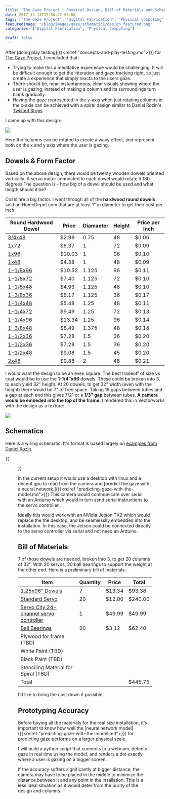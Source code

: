 ```yaml
---
title: 'The Gaze Project - Physical Design, Bill of Materials and Schematics'
date: 2017-11-14T15:38:22-05:00
tags: ["The Gaze Project", "Digital Fabrication", "Physical Computing", "Design"]
featuredImage: "/blog/images/gaze/schematics/design_featured.png"
categories: ["Digital Fabrication", "Physical Computing"]

draft: false 
---
```


After [doing play testing]({{<relref "concepts-and-play-testing.md">}}) for [The Gaze Project](/blog/tags/the-gaze-project), I concluded that:

* Trying to make this a meditative experience would be challenging.  It will be difficult enough to get the interation and gaze tracking right, so just create a experience that simply reacts to the users gaze.
* There should be, near-instantaneous, clear visuals showing where the user is gazing, instead of making a column and its surroundings turn blank gradually.
* Having the gaze represented in the y-axis when just rotating columns in the x-axis can be achieved with a spiral design similar to Daniel Rozin's [Twisted Strips](https://vimeo.com/61924239)

I came up with this design:

<img src="/blog/images/gaze/schematics/x_y_column.gif" />

Here the columns can be rotated to create a wavy effect, and represent both on the x and y axis where the user is gazing.

## Dowels & Form Factor 

Based on the above design, there would be twenty wooden dowels oriented vertically.  A servo motor connected 
to each dowel would rotate it 180 degrees.The question is - how big of a dowel should be used and what length should it be?  

Costs are a big factor.  I went through all of the **hardwood round dowels** sold on HomeDepot.com that are at least 1" in diameter to get their cost per inch:

| Round Hardwood Dowel                                                                                                             | Price  | Diamaeter | Height    | Price per Inch |
| -----------------------                                                                                           | ------ | -----     | --------- | ------         |
| [3/4x48](https://www.homedepot.com/p/6412U-3-4-in-x-3-4-in-x-48-in-Hardwood-Round-Dowel-10001806/203334066)       | $2.98  | 0.75      | 48        | $0.06          |
| [1x72](https://www.homedepot.com/p/Waddell-1-in-x-72-in-Hardwood-Round-Dowel-6422U/204397043)                     | $6.37  | 1         | 72        | $0.09          |
| [1x96](https://www.homedepot.com/p/Waddell-1-in-x-96-in-Hardwood-Round-Dowel-6426U/204397057)                     | $10.03 | 1         | 96        | $0.10          |
| [1x48](https://www.homedepot.com/p/6416U-1-in-x-1-in-x-48-in-Hardwood-Round-Dowel-10001808/203334068)             | $4.38  | 1         | 48        | $0.09          |
| [1-1/8x96](https://www.homedepot.com/p/Waddell-1-1-8-in-x-96-in-Hardwood-Round-Dowel-6428U/204397058)             | $10.52 | 1.125     | 96        | $0.11          |
| [1-1/8x72](https://www.homedepot.com/p/Waddell-1-1-8-in-x-72-in-Round-Hardwood-Dowel-6423U/204397054)             | $7.40  | 1.125     | 72        | $0.10          |
| [1-1/8x48](https://www.homedepot.com/p/6418U-1-1-8-in-x-1-1-8-in-x-48-in-Hardwood-Round-Dowel-10001810/203334070) | $4.93  | 1.125     | 48        | $0.10          |
| [1-3/8x36](https://www.homedepot.com/p/Waddell-1-3-8-in-x-36-in-Round-Hardwood-Dowel-6350U/203706845)             | $6.17  | 1.125     | 36        | $0.17          |
| [1-1/4x48](https://www.homedepot.com/p/6420U-1-1-4-in-x-1-1-4-in-x-48-in-Hardwood-Round-Dowel-10001811/203334072) | $5.48  | 1.25      | 48        | $0.11          |
| [1-1/4x72](https://www.homedepot.com/p/Waddell-1-1-4-in-x-72-in-Hardwood-Round-Dowel-6424U/204397055)             | $9.49  | 1.25      | 72        | $0.13          |
| [1-1/4x96](https://www.homedepot.com/p/Waddell-1-1-4-in-x-96-in-Hardwood-Round-Dowel-6430U/204397059)             | $13.34 | 1.25      | 96        | $0.14          |
| [1-3/8x48](https://www.homedepot.com/p/Waddell-1-3-8-in-x-48-in-Round-Hardwood-Dowel-6450U/203706859)             | $8.49  | 1.375     | 48        | $0.18          |
| [1-1/2x36](https://www.homedepot.com/p/Waddell-1-1-2-in-x-36-in-Round-Hardwood-Dowel-6352U/203706846)             | $7.28  | 1.5       | 36        | $0.20          |
| [1-1/2x36](https://www.homedepot.com/p/Waddell-1-1-2-in-x-36-in-Round-Hardwood-Dowel-6352U/203706846)             | $7.28  | 1.5       | 36        | $0.20          |
| [1-1/2x48](https://www.homedepot.com/p/Waddell-1-1-2-in-x-48-in-Round-Hardwood-6452U/203706860)                   | $9.08  | 1.5       | 45        | $0.20          |
| [2x48](https://www.homedepot.com/p/6456U-2-in-x-2-in-x-48-in-Hardwood-Round-Dowel-10001813/203334076)             | $9.88  | 2         | 48        | $0.21          |

I would want the design to be an even square.  The best tradeoff of size vs cost would be to use the **1-1/4"x96** dowels.  These could be broken into 3, to each yield
32" height.  At 20 dowels, to get 32" width (even with the height) there would be 7" of free space.  Taking 19 gaps between tubes and a gap at each end this gives 
7/21 or a **1/3" gap** between tubes.  **A camera would be embeded into the top of the frame.** I rendered this in Vectorworks with the design as a texture:

<img src="/blog/images/gaze/schematics/3d-rendering-face-on.png" />

<script src="https://embed.github.com/view/3d/oveddan/blog/master/static/models/tubes_with_frame.stl"></script>

## Schematics

Here is a wiring schematic.  It's format is based largely on [examples from Daniel Rozin](https://docs.google.com/document/d/11QbVGa3TRsxxnRebFqY91nC2fCozVcoa7H2XK_ffzJc/edit).

{{<figure src="/blog/images/gaze/schematics/wiring_schematic.jpg" caption="click to enlarge" link="/blog/images/gaze/schematics/wiring_schematic.jpg">}}

In the current setup it would use a desktop with linux and a decent
gpu to read from the camera and [predict the gaze with a neural network.]({{<relref "predicting-gaze-with-the-model.md">}})  This camera would communicate
over serial with an Arduino which would in turn send serial instructions to the servo controller.

Ideally this would work with an NVidia Jetson TX2 which would replace the the desktop, and be seamlesslly embedded into the installation.
In this case, the Jetson could be connected directly to the servo controller via serial and not need an Arduino.

## Bill of Materials

7 of those dowels are needed, broken into 3, to get 20 columns of 32".  With 20 servos, 
20 ball bearings to support the weight at the other end. Here is a preliminary bill of materials:

| Item                                                                                            | Quantity | Price  | Total   |
| ---                                                                                             | ---      | ---    | ---     |
| [1.25x96" Dowels](https://thd.co/2AENNIs)                                                       | 7        | $13.34 | $93.38  |
| [Standard Servo](https://www.adafruit.com/product/155)                                          | 20       | $12.00 | $240.00 |
| [Servo City 24-channel servo controller](https://www.servocity.com/mini-maestro-24-channel-usb) | 1        | $49.99 | $49.99  |
| [Ball Bearings](https://www.mcmaster.com/#60355k851/=1a94lfz)                                   | 20       | $3.12  | $62.40  |
| Plywood for frame (TBD)                                                                         |          |        |         |
| White Paint (TBD)                                                                               |          |        |         |
| Black Paint (TBD)                                                                               |          |        |         |
| Stenciling Material for Spiral (TBD)                                                            |          |        |         |
| Total                                                                                           |          |        | $445.75 |

I'd like to bring the cost down if possible.

## Prototyping Accuracy

Before buying all the materials for the real size installation, it's important to know how well the [neural network model]({{<relref "predicting-gaze-with-the-model.md">}})
for predicting gaze performs on a larger physical scale.  

I will build a python script that connects to a webcam, detects gaze in real time using the model, and renders a dot exactly where a user is gazing on a bigger screen.

If the accuracy suffers significantly at bigger distance, the camera may have to be placed in the middle to minimize
the distance between it and any point in the insallation.  This is a less ideal situation as it would deter from the purity
of the design and columns.
